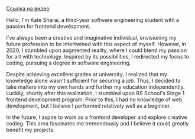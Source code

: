 [Ссылка на видео](https://www.youtube.com/watch?v=MoD7PVi0oyI)

Hello, I'm Kate Sharai, a third-year software engineering student with a passion for frontend development. 

I've always been a creative and imaginative individual, envisioning my future profession to be intertwined with this aspect of myself. However, in 2020, I stumbled upon augmented reality, where I could blend my passion for art with technology. Inspired by its possibilities, I redirected my focus to coding, pursuing a degree in software engineering.

Despite achieving excellent grades at university, I realized that my knowledge alone wasn't sufficient for securing a job. Thus, I decided to take matters into my own hands and further my education independently. Luckily, shortly after this realization, I stumbled upon RS School's Stage 1 frontend development program. Prior to this, I had no knowledge of web development, but I believe I performed relatively well as a beginner.

In the future, I aspire to work as a frontend developer and explore creative coding. This area fascinates me tremendously and I believe it could greatly benefit my projects.
